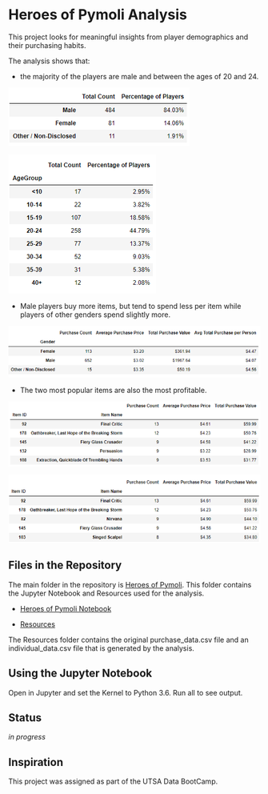 # Heroes of Pymoli Analysis
This project looks for meaningful insights from player demographics and their purchasing habits. 

The analysis shows that:

* the majority of the players are male and between the ages of 20 and 24. 

![Gender Demographics](./Images/gender_demographics.png)

![Age Demographics](./Images/age_demographics.png)

* Male players buy more items, but tend to spend less per item while players of other genders spend slightly more. 

![Gender Purchases](./Images/gender_purchases.png)

* The two most popular items are also the most profitable.

![Popular Purchases](./Images/popular_purchases.png)

![Profitable Purchases](./Images/profitable_purchases.png)

## Files in the Repository
The main folder in the repository is [Heroes of Pymoli](./Heroes%20of%20Pymoli). This folder contains the Jupyter Notebook and Resources used for the analysis.

* [Heroes of Pymoli Notebook](./Heroes%20of%20Pymoli/HeroesOfPymoli_starter.ipynb) 

* [Resources](./Heroes%20of%20Pymoli/Resources)

The Resources folder contains the original purchase_data.csv file and an individual_data.csv file that is generated by the analysis.

## Using the Jupyter Notebook 
Open in Jupyter and set the Kernel to Python 3.6. Run all to see output.

## Status
_in progress_

## Inspiration
This project was assigned as part of the UTSA Data BootCamp.